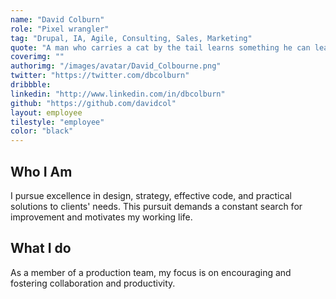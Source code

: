 ```yaml
---
name: "David Colburn"
role: "Pixel wrangler"
tag: "Drupal, IA, Agile, Consulting, Sales, Marketing"
quote: "A man who carries a cat by the tail learns something he can learn in no other way - Mark Twain"
coverimg: ""
authorimg: "/images/avatar/David_Colbourne.png"
twitter: "https://twitter.com/dbcolburn"
dribbble: 
linkedin: "http://www.linkedin.com/in/dbcolburn"
github: "https://github.com/davidcol"
layout: employee
tilestyle: "employee"
color: "black"
---
```


## Who I Am

I pursue excellence in design, strategy, effective code, and practical solutions to clients' needs. This pursuit demands a constant search for improvement and motivates my working life.

## What I do

As a member of a production team, my focus is on encouraging and fostering collaboration and productivity.